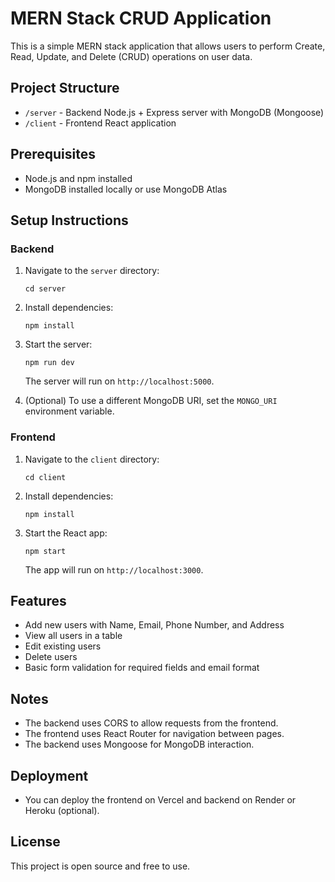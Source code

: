 # MERN Stack CRUD Application

This is a simple MERN stack application that allows users to perform Create, Read, Update, and Delete (CRUD) operations on user data.

## Project Structure

- `/server` - Backend Node.js + Express server with MongoDB (Mongoose)
- `/client` - Frontend React application

## Prerequisites

- Node.js and npm installed
- MongoDB installed locally or use MongoDB Atlas

## Setup Instructions

### Backend

1. Navigate to the `server` directory:
   ```
   cd server
   ```
2. Install dependencies:
   ```
   npm install
   ```
3. Start the server:

   ```
   npm run dev
   ```

   The server will run on `http://localhost:5000`.

4. (Optional) To use a different MongoDB URI, set the `MONGO_URI` environment variable.

### Frontend

1. Navigate to the `client` directory:
   ```
   cd client
   ```
2. Install dependencies:
   ```
   npm install
   ```
3. Start the React app:
   ```
   npm start
   ```
   The app will run on `http://localhost:3000`.

## Features

- Add new users with Name, Email, Phone Number, and Address
- View all users in a table
- Edit existing users
- Delete users
- Basic form validation for required fields and email format

## Notes

- The backend uses CORS to allow requests from the frontend.
- The frontend uses React Router for navigation between pages.
- The backend uses Mongoose for MongoDB interaction.

## Deployment

- You can deploy the frontend on Vercel and backend on Render or Heroku (optional).

## License

This project is open source and free to use.
